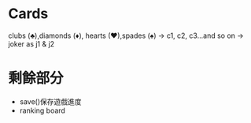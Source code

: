 # Cards
clubs (♣),diamonds (♦), hearts (♥),spades (♠)
    -> c1, c2, c3...and so on
    -> joker as j1 & j2


# 剩餘部分

- save()保存遊戲進度
- ranking board